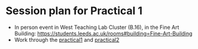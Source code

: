 
<!-- message to students, 2021-01-28 -->

# Session plan for Practical 1

-   In person event in West Teaching Lab Cluster (B.16), in the Fine Art
    Building:
    <https://students.leeds.ac.uk/rooms#building=Fine-Art-Building>
-   Work through the
    [practical1](https://github.com/ITSLeeds/TDS/blob/master/practicals/1-intro.md)
    and
    [practical2](https://github.com/ITSLeeds/TDS/blob/master/practicals/2-software.md)
